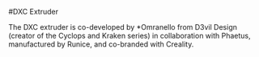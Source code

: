 #DXC Extruder

The DXC extruder is co-developed by *Omranello from D3vil Design (creator of the Cyclops and Kraken series) in collaboration with Phaetus, manufactured by Runice, and co-branded with Creality.
